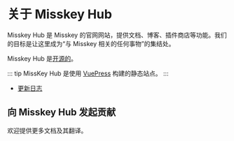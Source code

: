 # 关于 Misskey Hub
Misskey Hub 是 Misskey 的官网网站，提供文档、博客、插件商店等功能。我们的目标是让这里成为“与 Misskey 相关的任何事物”的集结处。

Misskey Hub 是[开源的](https://github.com/misskey-dev/misskey-hub)。

::: tip
MissKey Hub 是使用 [VuePress](https://github.com/vuepress/vuepress-next) 构建的静态站点。
:::

- [更新日志](../updates.md)

## 向 Misskey Hub 发起贡献
欢迎提供更多文档及其翻译。
